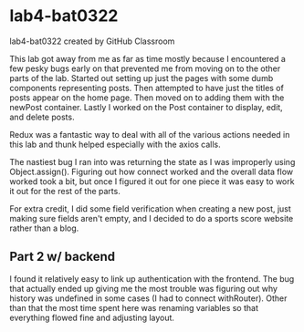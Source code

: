 # lab4-bat0322
lab4-bat0322 created by GitHub Classroom

This lab got away from me as far as time mostly because I encountered a few pesky bugs early on that prevented me from moving on to the other parts of the lab. Started out setting up just the pages with some dumb components representing posts. Then attempted to have just the titles of posts appear on the home page. Then moved on to adding them with the newPost container. Lastly I worked on the Post container to display, edit, and delete posts.

Redux was a fantastic way to deal with all of the various actions needed in this lab and thunk helped especially with the axios calls.

The nastiest bug I ran into was returning the state as I was improperly using Object.assign(). Figuring out how connect worked and the overall data flow worked took a bit, but once I figured it out for one piece it was easy to work it out for the rest of the parts.

For extra credit, I did some field verification when creating a new post, just making sure fields aren't empty, and I decided to do a sports score website rather than a blog.

## Part 2 w/ backend

I found it relatively easy to link up authentication with the frontend. The bug that actually ended up giving me the most trouble was figuring out why history was undefined in some cases (I had to connect withRouter). Other than that the most time spent here was renaming variables so that everything flowed fine and adjusting layout. 
